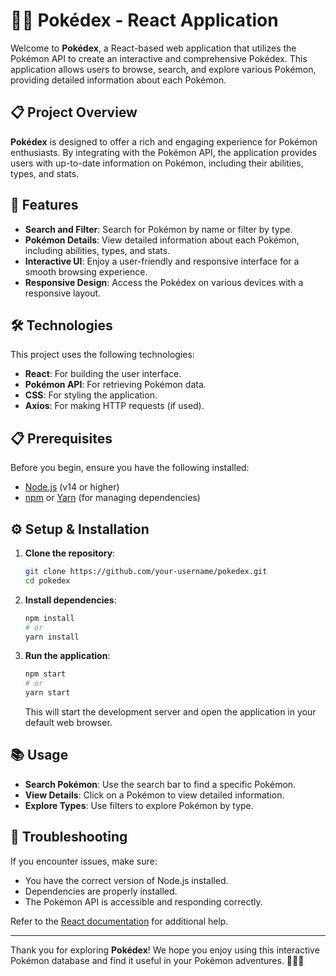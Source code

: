# 🐱‍👤 Pokédex - React Application

Welcome to **Pokédex**, a React-based web application that utilizes the Pokémon API to create an interactive and comprehensive Pokédex. This application allows users to browse, search, and explore various Pokémon, providing detailed information about each Pokémon.

## 📋 Project Overview

**Pokédex** is designed to offer a rich and engaging experience for Pokémon enthusiasts. By integrating with the Pokémon API, the application provides users with up-to-date information on Pokémon, including their abilities, types, and stats.

## 🚀 Features

- **Search and Filter**: Search for Pokémon by name or filter by type.
- **Pokémon Details**: View detailed information about each Pokémon, including abilities, types, and stats.
- **Interactive UI**: Enjoy a user-friendly and responsive interface for a smooth browsing experience.
- **Responsive Design**: Access the Pokédex on various devices with a responsive layout.

## 🛠️ Technologies

This project uses the following technologies:

- **React**: For building the user interface.
- **Pokémon API**: For retrieving Pokémon data.
- **CSS**: For styling the application.
- **Axios**: For making HTTP requests (if used).

## 📋 Prerequisites

Before you begin, ensure you have the following installed:

- [Node.js](https://nodejs.org/) (v14 or higher)
- [npm](https://www.npmjs.com/) or [Yarn](https://yarnpkg.com/) (for managing dependencies)

## ⚙️ Setup & Installation

1. **Clone the repository**:
    ```bash
    git clone https://github.com/your-username/pokedex.git
    cd pokedex
    ```

2. **Install dependencies**:
    ```bash
    npm install
    # or
    yarn install
    ```

3. **Run the application**:
    ```bash
    npm start
    # or
    yarn start
    ```

    This will start the development server and open the application in your default web browser.

## 📚 Usage

- **Search Pokémon**: Use the search bar to find a specific Pokémon.
- **View Details**: Click on a Pokémon to view detailed information.
- **Explore Types**: Use filters to explore Pokémon by type.

## 🐛 Troubleshooting

If you encounter issues, make sure:

- You have the correct version of Node.js installed.
- Dependencies are properly installed.
- The Pokémon API is accessible and responding correctly.

Refer to the [React documentation](https://reactjs.org/docs/getting-started.html) for additional help.

---

Thank you for exploring **Pokédex**! We hope you enjoy using this interactive Pokémon database and find it useful in your Pokémon adventures. 🐱‍👤🚀
